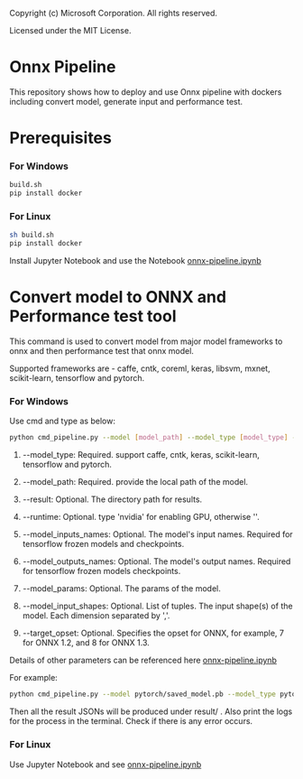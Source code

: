 Copyright (c) Microsoft Corporation. All rights reserved.

Licensed under the MIT License.


# Onnx Pipeline

This repository shows how to deploy and use Onnx pipeline with dockers including convert model, generate input and performance test.

# Prerequisites
### For Windows
```bash
build.sh
pip install docker
```

### For Linux
```bash
sh build.sh
pip install docker
```
Install Jupyter Notebook and use the Notebook [onnx-pipeline.ipynb](https://github.com/liuziyue/onnx-pipeline/blob/master/notebook/onnx-pipeline.ipynb)

# Convert model to ONNX and Performance test tool
This command is used to convert model from major model frameworks to onnx and then performance test that onnx model.

Supported frameworks are - caffe, cntk, coreml, keras, libsvm, mxnet, scikit-learn, tensorflow and pytorch.

### For Windows
Use cmd and type as below:
```bash
python cmd_pipeline.py --model [model_path] --model_type [model_type] --result [result_directory_path] --runtime [runtime] [--other_parameters] [other parameters' value]
```

1. --model_type: Required. support caffe, cntk, keras, scikit-learn, tensorflow and pytorch.

2. --model_path: Required. provide the local path of the model.

3. --result: Optional. The directory path for results.

4. --runtime: Optional. type 'nvidia' for enabling GPU, otherwise ''. 

5. --model_inputs_names: Optional. The model's input names. Required for tensorflow frozen models and checkpoints. 

6. --model_outputs_names: Optional. The model's output names. Required for tensorflow frozen models checkpoints.

7. --model_params: Optional. The params of the model.

8. --model_input_shapes: Optional. List of tuples. The input shape(s) of the model. Each dimension separated by ','. 

9. --target_opset: Optional. Specifies the opset for ONNX, for example, 7 for ONNX 1.2, and 8 for ONNX 1.3.

Details of other parameters can be referenced here [onnx-pipeline.ipynb](https://github.com/liuziyue/onnx-pipeline/blob/master/notebook/onnx-pipeline.ipynb)

For example:
```bash
python cmd_pipeline.py --model pytorch/saved_model.pb --model_type pytorch --model_input_shapes '(3,3,224,224)' --runtime '' --result result/
```

Then all the result JSONs will be produced under result/ .
Also print the logs for the process in the terminal. Check if there is any error occurs.


### For Linux
Use Jupyter Notebook and see [onnx-pipeline.ipynb](https://github.com/liuziyue/onnx-pipeline/blob/master/notebook/onnx-pipeline.ipynb)
